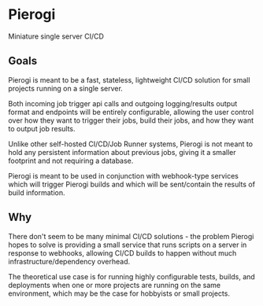 # Pierogi
Miniature single server CI/CD

## Goals
Pierogi is meant to be a fast, stateless, lightweight CI/CD solution for small projects running on a single server.

Both incoming job trigger api calls and outgoing logging/results output format and endpoints will be entirely configurable, allowing the user control over how they want to trigger their jobs, build their jobs, and how they want to output job results.

Unlike other self-hosted CI/CD/Job Runner systems, Pierogi is not meant to hold any persistent information about previous jobs, giving it a smaller footprint and not requiring a database.

Pierogi is meant to be used in conjunction with webhook-type services which will trigger Pierogi builds and which will be sent/contain the results of build information.

## Why
There don't seem to be many minimal CI/CD solutions - the problem Pierogi hopes to solve is providing a small service that runs scripts on a server in response to webhooks, allowing CI/CD builds to happen without much infrastructure/dependency overhead.

The theoretical use case is for running highly configurable tests, builds, and deployments when one or more projects are running on the same environment, which may be the case for hobbyists or small projects.
